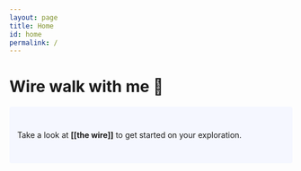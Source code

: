 ```yaml
---
layout: page
title: Home
id: home
permalink: /
---
```


# Wire walk with me 🌱

<p style="padding: 3em 1em; background: #f5f7ff; border-radius: 4px;">
  Take a look at <span style="font-weight: bold">[[the wire]]</span> to get started on your exploration.
</p>


<style>
  .wrapper {
    max-width: 46em;
  }
</style>
